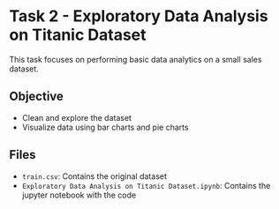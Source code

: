 # Task 2 - Exploratory Data Analysis on Titanic Dataset

This task focuses on performing basic data analytics on a small sales dataset.

## Objective
- Clean and explore the dataset
- Visualize data using bar charts and pie charts

## Files
- `train.csv`: Contains the original dataset
- `Exploratory Data Analysis on Titanic Dataset.ipynb`: Contains the jupyter notebook with the code
